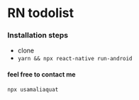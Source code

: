 # RN todolist

### Installation steps

- clone
- `yarn && npx react-native run-android`

#### feel free to contact me

`npx usamaliaquat`
